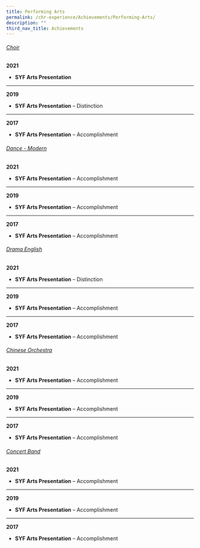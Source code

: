 ```yaml
---
title: Performing Arts
permalink: /chr-experience/Achievements/Performing-Arts/
description: ""
third_nav_title: Achievements
---
```

<h6><u>Choir</u></h6>

**2021**  

*   **SYF Arts Presentation**


---

**2019**  

*   **SYF Arts Presentation** – Distinction


----

**2017**  

*   **SYF Arts Presentation** – Accomplishment
 


<h6><u>Dance - Modern</u></h6>

**2021**  

*   **SYF Arts Presentation** – Accomplishment

-----

**2019**  

*   **SYF Arts Presentation** – Accomplishment


----

**2017**  

*   **SYF Arts Presentation** – Accomplishment


<h6><u>Drama English</u></h6>

**2021**  

*   **SYF Arts Presentation** – Distinction

----

**2019**  

*   **SYF Arts Presentation** – Accomplishment


----

**2017**  

*   **SYF Arts Presentation** – Accomplishment


<h6><u>Chinese Orchestra</u></h6>

**2021**  

*   **SYF Arts Presentation** – Accomplishment

----

**2019**  

*   **SYF Arts Presentation** – Accomplishment


----

**2017**  

*   **SYF Arts Presentation** – Accomplishment



<h6><u>Concert Band</u></h6>


**2021**  

*   **SYF Arts Presentation** – Accomplishment


----

**2019**  

*   **SYF Arts Presentation** – Accomplishment


----

**2017**  

*   **SYF Arts Presentation** – Accomplishment